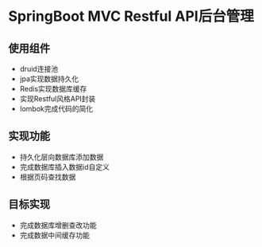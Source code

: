# SpringBoot MVC Restful API后台管理

## 使用组件
- druid连接池
- jpa实现数据持久化
- Redis实现数据库缓存
- 实现Restful风格API封装
- lombok完成代码的简化

## 实现功能
- 持久化层向数据库添加数据
- 完成数据库插入数据id自定义
- 根据页码查找数据

## 目标实现
- 完成数据库增删查改功能
- 完成数据中间缓存功能